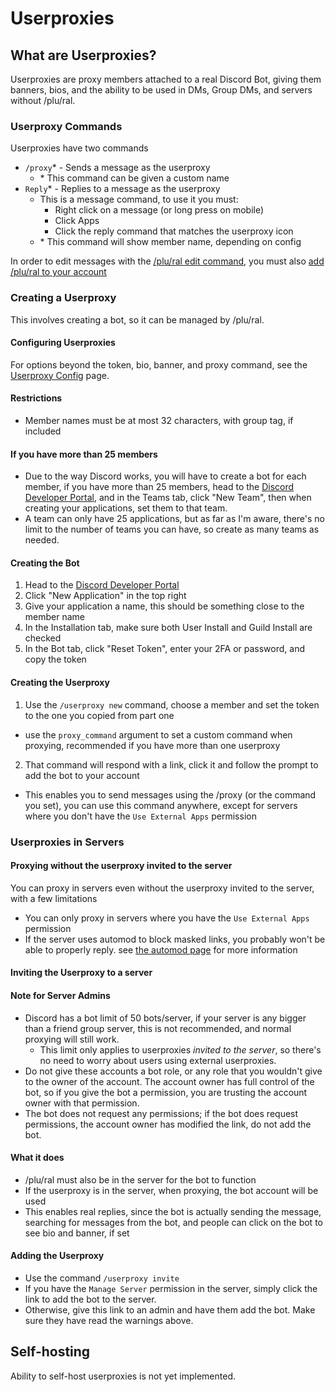 # Userproxies
## What are Userproxies?

Userproxies are proxy members attached to a real Discord Bot, giving them banners, bios, and the ability to be used in DMs, Group DMs, and servers without /plu/ral.

### Userproxy Commands
Userproxies have two commands
- `/proxy`\* - Sends a message as the userproxy
  - \* This command can be given a custom name
- `Reply`\* - Replies to a message as the userproxy
  - This is a message command, to use it you must:
    - Right click on a message (or long press on mobile)
    - Click Apps
    - Click the reply command that matches the userproxy icon
  - \* This command will show member name, depending on config

In order to edit messages with the [/plu/ral edit command](./command-reference.md#plu-ral-edit), you must also [add /plu/ral to your account](https://discord.com/oauth2/authorize?client_id=1291501048493768784)

### Creating a Userproxy
This involves creating a bot, so it can be managed by /plu/ral.

#### Configuring Userproxies
For options beyond the token, bio, banner, and proxy command, see the [Userproxy Config](/guide/config.md#userproxy-config) page.

#### Restrictions
- Member names must be at most 32 characters, with group tag, if included

#### If you have more than 25 members
- Due to the way Discord works, you will have to create a bot for each member, if you have more than 25 members, head to the [Discord Developer Portal](https://discord.com/developers/applications), and in the Teams tab, click "New Team", then when creating your applications, set them to that team.
- A team can only have 25 applications, but as far as I'm aware, there's no limit to the number of teams you can have, so create as many teams as needed.

#### Creating the Bot
1. Head to the [Discord Developer Portal](https://discord.com/developers/applications)
2. Click "New Application" in the top right
3. Give your application a name, this should be something close to the member name
4. In the Installation tab, make sure both User Install and Guild Install are checked
5. In the Bot tab, click "Reset Token", enter your 2FA or password, and copy the token

#### Creating the Userproxy
1. Use the `/userproxy new` command, choose a member and set the token to the one you copied from part one
  - use the `proxy_command` argument to set a custom command when proxying, recommended if you have more than one userproxy
2. That command will respond with a link, click it and follow the prompt to add the bot to your account
  - This enables you to send messages using the /proxy (or the command you set), you can use this command anywhere, except for servers where you don't have the `Use External Apps` permission

### Userproxies in Servers
#### Proxying without the userproxy invited to the server
You can proxy in servers even without the userproxy invited to the server, with a few limitations
- You can only proxy in servers where you have the `Use External Apps` permission
- If the server uses automod to block masked links, you probably won't be able to properly reply. see [the automod page](/server-guide/automod.md) for more information


#### Inviting the Userproxy to a server
#### Note for Server Admins
- Discord has a bot limit of 50 bots/server, if your server is any bigger than a friend group server, this is not recommended, and normal proxying will still work.
  - This limit only applies to userproxies *invited to the server*, so there's no need to worry about users using external userproxies.
- Do not give these accounts a bot role, or any role that you wouldn't give to the owner of the account. The account owner has full control of the bot, so if you give the bot a permission, you are trusting the account owner with that permission.
- The bot does not request any permissions; if the bot does request permissions, the account owner has modified the link, do not add the bot.

#### What it does
- /plu/ral must also be in the server for the bot to function
- If the userproxy is in the server, when proxying, the bot account will be used
- This enables real replies, since the bot is actually sending the message, searching for messages from the bot, and people can click on the bot to see bio and banner, if set

#### Adding the Userproxy
- Use the command `/userproxy invite`
- If you have the `Manage Server` permission in the server, simply click the link to add the bot to the server.
- Otherwise, give this link to an admin and have them add the bot. Make sure they have read the warnings above.

## Self-hosting
Ability to self-host userproxies is not yet implemented.
